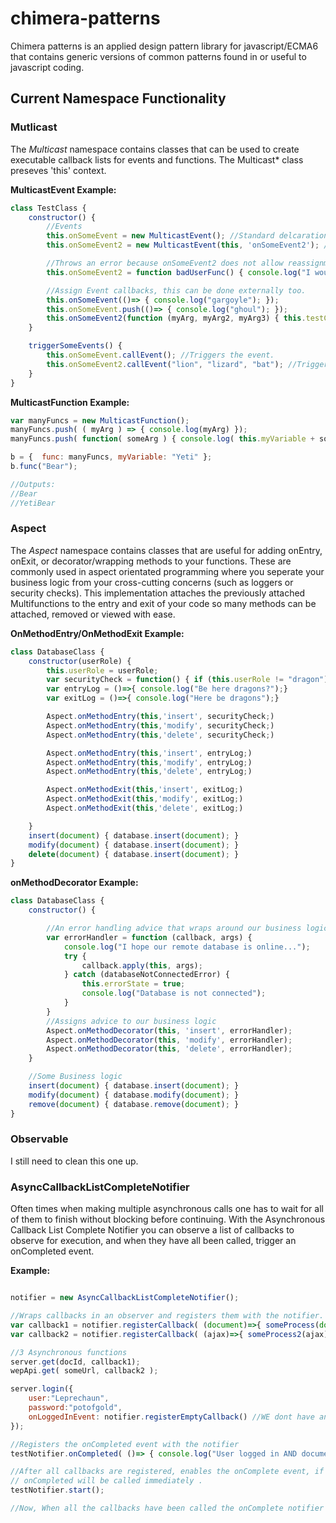 # chimera-patterns

Chimera patterns is an applied design pattern library for javascript/ECMA6 that contains generic versions of common patterns found in or useful to javascript coding.

## Current Namespace Functionality

### Mutlicast 
The _Multicast_ namespace contains classes that can be used to create executable callback lists for events and functions. The Multicast* class preseves 'this' context. 

**MulticastEvent Example:**

```Javascript
class TestClass {
    constructor() {
        //Events
        this.onSomeEvent = new MulticastEvent(); //Standard delcaration
        this.onSomeEvent2 = new MulticastEvent(this, 'onSomeEvent2'); //Protected declaration, does not allow onSomeEvent2 property to be re-assigned

        //Throws an error because onSomeEvent2 does not allow reassignment
        this.onSomeEvent2 = function badUserFunc() { console.log("I would have removed important callbacks"); }

        //Assign Event callbacks, this can be done externally too.
        this.onSomeEvent(()=> { console.log("gargoyle"); });
        this.onSomeEvent.push(()=> { console.log("ghoul"); });
        this.onSomeEvent2(function (myArg, myArg2, myArg3) { this.testClassVariable = "Chimera:" + myArg + myArg2 + myArg3; });
    }

    triggerSomeEvents() {
        this.onSomeEvent.callEvent(); //Triggers the event.
        this.onSomeEvent2.callEvent("lion", "lizard", "bat"); //Triggers the event.
    }
}
```

**MulticastFunction Example:**

```Javascript
var manyFuncs = new MulticastFunction();
manyFuncs.push( ( myArg ) => { console.log(myArg) });
manyFuncs.push( function( someArg ) { console.log( this.myVariable + someArg) });

b = {  func: manyFuncs, myVariable: "Yeti" };
b.func("Bear");

//Outputs:
//Bear
//YetiBear
```
### Aspect
The _Aspect_ namespace contains classes that are useful for adding onEntry, onExit, or decorator/wrapping methods to your functions. These are commonly used in aspect orientated programming where you seperate your business logic from your cross-cutting concerns (such as loggers or security checks). This implementation attaches the previously attached Multifunctions to the entry and exit of your code so many methods can be attached, removed or viewed with ease.

**OnMethodEntry/OnMethodExit Example:**

```javascript
class DatabaseClass {
    constructor(userRole) {
        this.userRole = userRole;
        var securityCheck = function() { if (this.userRole != "dragon") throw new Error("Not a dragon"); }
        var entryLog = ()=>{ console.log("Be here dragons?");}
        var exitLog = ()=>{ console.log("Here be dragons");}

        Aspect.onMethodEntry(this,'insert', securityCheck;)
        Aspect.onMethodEntry(this,'modify', securityCheck;)
        Aspect.onMethodEntry(this,'delete', securityCheck;)

        Aspect.onMethodEntry(this,'insert', entryLog;)
        Aspect.onMethodEntry(this,'modify', entryLog;)
        Aspect.onMethodEntry(this,'delete', entryLog;)

        Aspect.onMethodExit(this,'insert', exitLog;)
        Aspect.onMethodExit(this,'modify', exitLog;)
        Aspect.onMethodExit(this,'delete', exitLog;)

    }
    insert(document) { database.insert(document); }
    modify(document) { database.insert(document); }
    delete(document) { database.insert(document); }
}
```

**onMethodDecorator Example:**

```javascript
class DatabaseClass {
    constructor() {

        //An error handling advice that wraps around our business logic
        var errorHandler = function (callback, args) {
            console.log("I hope our remote database is online...");
            try {
                callback.apply(this, args);
            } catch (databaseNotConnectedError) {
                this.errorState = true;
                console.log("Database is not connected");
            }
        }
        //Assigns advice to our business logic
        Aspect.onMethodDecorator(this, 'insert', errorHandler);
        Aspect.onMethodDecorator(this, 'modify', errorHandler);
        Aspect.onMethodDecorator(this, 'delete', errorHandler);
    }

    //Some Business logic
    insert(document) { database.insert(document); }
    modify(document) { database.modify(document); }
    remove(document) { database.remove(document); }
}
```

### Observable
I still need to clean this one up.


### AsyncCallbackListCompleteNotifier
Often times when making multiple asynchronous calls one has to wait for all of them to finish without blocking before continuing. With the Asynchronous Callback List Complete Notifier you can observe a list of callbacks to observe for execution, and when they have all been called, trigger an onCompleted event.

**Example:**

```Javascript

notifier = new AsyncCallbackListCompleteNotifier();

//Wraps callbacks in an observer and registers them with the notifier.
var callback1 = notifier.registerCallback( (document)=>{ someProcess(document) });
var callback2 = notifier.registerCallback( (ajax)=>{ someProcess2(ajax) } );

//3 Asynchronous functions
server.get(docId, callback1);
wepApi.get( someUrl, callback2 );

server.login({
    user:"Leprechaun",
    password:"potofgold", 
    onLoggedInEvent: notifier.registerEmptyCallback() //WE dont have anything to do when logged on, we just want to be notified, so this creates a callback with only notifier code.
});

//Registers the onCompleted event with the notifier
testNotifier.onCompleted( ()=> { console.log("User logged in AND document fetched AND Ajax fetched"); });

//After all callbacks are registered, enables the onComplete event, if all asynchrounous events complete before start() is called, 
// onCompleted will be called immediately .
testNotifier.start();

//Now, When all the callbacks have been called the onComplete notifier will be run.







